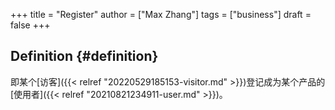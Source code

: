 +++
title = "Register"
author = ["Max Zhang"]
tags = ["business"]
draft = false
+++

## Definition {#definition}

即某个[访客]({{< relref "20220529185153-visitor.md" >}})登记成为某个产品的[使用者]({{< relref "20210821234911-user.md" >}})。
